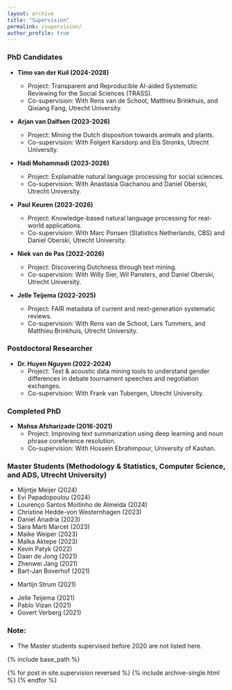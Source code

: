 ```yaml
---
layout: archive
title: "Supervision"
permalink: /supervision/
author_profile: true
---
```


### PhD Candidates
- **Timo van der Kuil (2024-2028)**
  - Project: Transparent and Reproducible AI-aided Systematic Reviewing for the Social Sciences (TRASS).
  - Co-supervision: With Rens van de Schoot, Matthieu Brinkhuis, and Qixiang Fang, Utrecht University.
  
- **Arjan van Dalfsen (2023-2026)**
  - Project: Mining the Dutch disposition towards animals and plants.
  - Co-supervision: With Folgert Karsdorp and Els Stronks, Utrecht University.

- **Hadi Mohammadi (2023-2026)**
  - Project: Explainable natural language processing for social sciences.
  - Co-supervision: With Anastasia Giachanou and Daniel Oberski, Utrecht University.

- **Paul Keuren (2023-2026)**
  - Project: Knowledge-based natural language processing for real-world applications.
  - Co-supervision: With Marc Ponsen (Statistics Netherlands, CBS) and Daniel Oberski, Utrecht University.

- **Niek van de Pas (2022-2026)**
  - Project: Discovering Dutchness through text mining.
  - Co-supervision: With Willy Sier, Wil Pansters, and Daniel Oberski, Utrecht University.

- **Jelle Teijema (2022-2025)**
  - Project: FAIR metadata of current and next-generation systematic reviews.
  - Co-supervision: With Rens van de Schoot, Lars Tummers, and Matthieu Brinkhuis, Utrecht University.

### Postdoctoral Researcher
- **Dr. Huyen Nguyen (2022-2024)**
  - Project: Text & acoustic data mining tools to understand gender differences in debate tournament speeches and negotiation exchanges.
  - Co-supervision: With Frank van Tubergen, Utrecht University.

### Completed PhD
- **Mahsa Afsharizade (2016-2021)**
  - Project: Improving text summarization using deep learning and noun phrase coreference resolution.
  - Co-supervision: With Hossein Ebrahimpour, University of Kashan.

### Master Students (Methodology & Statistics, Computer Science, and ADS, Utrecht University)
- Mijntje Meijer (2024)
- Evi Papadopoulou (2024)
- Lourenço Santos Moitinho de Almeida (2024)
- Christine Hedde-von Westernhagen (2023)
- Daniel Anadria (2023)
- Sara Marti Marcet (2023)
- Maike Weiper (2023)
- Malka Aktepe (2023)
- Kevin Patyk (2022)
- Daan de Jong (2021)
- Zhenwei Jang (2021)
- Bart-Jan Boverhof (2021)
<!--### Master Students (Information Science, Utrecht University)-->
- Martijn Strum (2021)
<!--### Master Students (Applied Data Science, Utrecht University)-->
- Jelle Teijema (2021)
- Pablo Vizan (2021)
- Govert Verberg (2021)

### Note:
- The Master students supervised before 2020 are not listed here.

{% include base_path %}

{% for post in site.supervision reversed %}
  {% include archive-single.html %}
{% endfor %}
